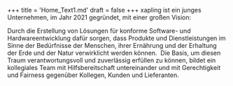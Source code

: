 +++
title = 'Home_Text1.md'
draft = false
+++
xapling ist ein junges Unternehmen, im Jahr 2021 gegründet, mit einer großen Vision:

Durch die Erstellung von Lösungen für konforme Software- und Hardwareentwicklung dafür sorgen, dass Produkte und 
Dienstleistungen im Sinne der Bedürfnisse der Menschen, ihrer Ernährung und der Erhaltung der Erde und der Natur 
verwirklicht werden können.  Die Basis, um diesen Traum verantwortungsvoll und zuverlässig erfüllen zu können, 
bildet ein kollegiales Team mit Hilfsbereitschaft untereinander und mit Gerechtigkeit und Fairness gegenüber Kollegen, 
Kunden und Lieferanten.